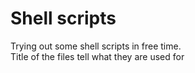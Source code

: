 # Shell scripts

Trying out some shell scripts in free time.
<br>Title of the files tell what they are used for


